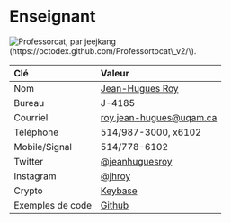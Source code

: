 # Enseignant

![Professorcat, par jeejkang \(https://octodex.github.com/Professortocat\_v2/\). ](../.gitbook/assets/octochat.png)

| Clé | Valeur |
| :--- | :--- |
| Nom | [Jean-Hugues Roy](http://jhroy.ca/) |
| Bureau | J-4185 |
| Courriel | [roy.jean-hugues@uqam.ca](mailto:roy.jean-hugues@uqam.ca) |
| Téléphone | 514/987-3000, x6102 |
| Mobile/Signal | 514/778-6102 |
| Twitter | [@jeanhuguesroy](https://twitter.com/jeanhuguesroy) |
| Instagram | [@jhroy](https://www.instagram.com/jhroy/) |
| Crypto | [Keybase](https://keybase.io/jhr) |
| Exemples de code | [Github](https://github.com/jhroy) |

